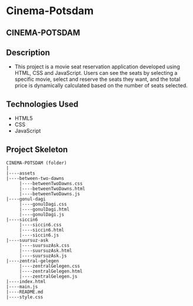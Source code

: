 # Cinema-Potsdam

## CINEMA-POTSDAM


## Description

- This project is a movie seat reservation application developed using HTML, CSS and JavaScript. Users can see the seats by selecting a specific movie, select and reserve the seats they want, and the total price is dynamically calculated based on the number of seats selected.


<h2> Technologies Used </h2>
<ul>
<li>HTML5</li>
<li>CSS</li>
<li>JavaScript</li>
</ul>


## Project Skeleton

```
CINEMA-POTSDAM (folder)
|
|----assets
|----between-two-dawns
     |----betweenTwoDawns.css
     |----betweenTwoDawns.html
     |----betweenTwoDawns.js
|----gonul-dagi
     |----gonulDagi.css
     |----gonulDagi.html
     |----gonulDagi.js
|----siccin6
     |----siccin6.css
     |----siccin6.html
     |----siccin6.js
|----suursuz-ask
     |----suursuzAsk.css
     |----suursuzAsk.html
     |----suursuzAsk.js
|----zentral-gelegen
     |----zentralGelegen.css
     |----zentralGelegen.html
     |----zentralGelegen.js
|----index.html
|----main.js
|----README.md
|----style.css

```